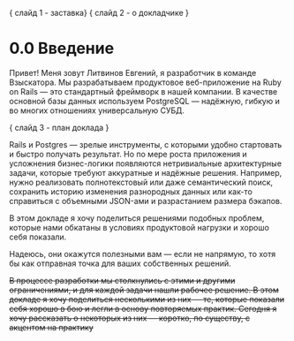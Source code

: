{ слайд 1 - заставка}
{ слайд 2 - о докладчике }
# 0.0 Введение

Привет! Меня зовут Литвинов Евгений, я разработчик в команде Взыскатора. Мы разрабатываем продуктовое веб-приложение на Ruby on Rails — это стандартный фреймворк в нашей компании. В качестве основной базы данных используем PostgreSQL — надёжную, гибкую и во многих отношениях универсальную СУБД.

{ слайд 3 - план доклада }

Rails и Postgres — зрелые инструменты, с которыми удобно стартовать и быстро получать результат. Но по мере роста приложения и усложнения бизнес-логики появляются нетривиальные архитектурные задачи, которые требуют аккуратные и надёжные решения. Например, нужно реализовать полнотекстовый или даже семантический поиск, сохранить историю изменения разнородных данных или как-то справиться с объемными  JSON-ами и разрастанием размера бэкапов.

В этом докладе я хочу поделиться решениями подобных проблем, которые нами обкатаны в условиях продуктовой нагрузки и хорошо себя показали. 

Надеюсь, они окажутся полезными вам — если не напрямую, то хотя бы как отправная точка для ваших собственных решений.


~~В процессе разработки мы столкнулись с этими и другими ограничениями, и для каждой задачи нашли рабочее решение. В этом докладе я хочу поделиться несколькими из них — те, которые показали себя хорошо в бою и легли в основу повторяемых практик. Сегодня я хочу рассказать о некоторых из них — коротко, по существу, с акцентом на практику~~
